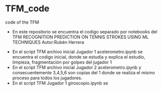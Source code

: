 # TFM_code
code of the TFM
* En este repositorio se encuentra el codigo separado por notebooks del TFM 
RECOGNITION PREDICTION ON TENNIS STROKES USING ML TECHNIQUES
Autor:Rubén Herrera

- En el script TFM archivo inicial Jugador 1 acelerometro.ipynb se encuentra el codigo inicial, donde se estudia y explica el estudio, limpieza, fragmentación por golpes del jugador 1
- En el script TFM archivo inicial Jugador 2 acelerometro.ipynb y consecuentemente 3,4,5,6 son copias del 1 donde se realiza el mismo proceso para todos los jugadores.
- En el script TFM Jugador 1 giroscopio.ipynb se 
